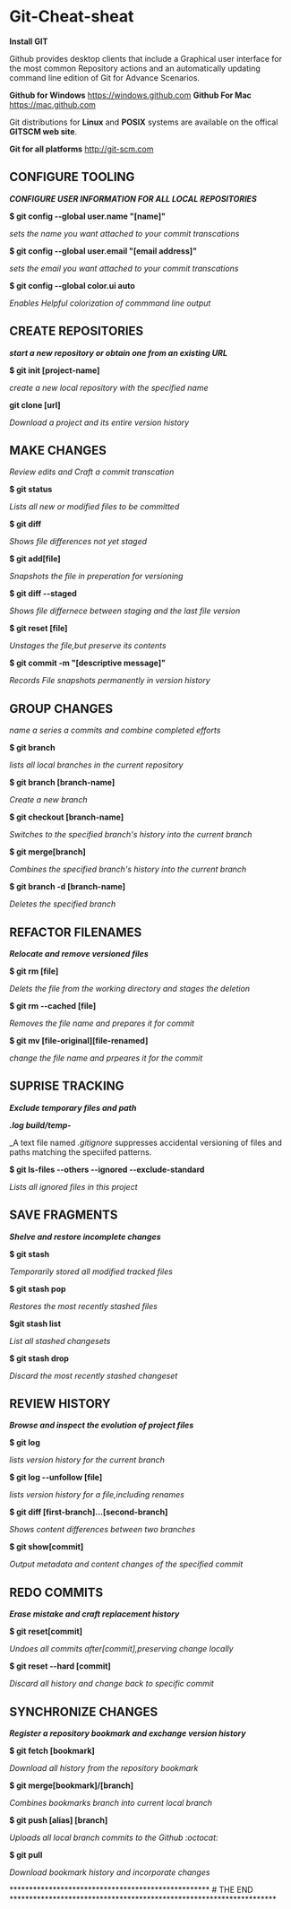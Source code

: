 # Git-Cheat-sheat
**Install GIT**

Github provides desktop clients that include a Graphical user interface for the most common Repository actions and an automatically updating command line edition of Git for Advance Scenarios.

**Github for Windows**
https://windows.github.com 
**Github For Mac**
https://mac.github.com

Git distributions for **Linux** and **POSIX** systems are available on the offical **GITSCM web site**.

**Git for all platforms**
http://git-scm.com

## CONFIGURE TOOLING

**_CONFIGURE USER INFORMATION FOR ALL LOCAL REPOSITORIES_**

**$ git config --global user.name "[name]"**

*sets the name you want attached to your commit transcations*

**$ git config --global user.email "[email address]"**

*sets the email you want attached to your commit transcations*

**$ git config --global color.ui auto**

*Enables Helpful colorization of commmand line output*

## CREATE REPOSITORIES
**_start a new repository or obtain one from an existing URL_**

**$ git init [project-name]**

_create a new local repository with the specified name_

**git clone [url]**

_Download a project and its entire version history_

## MAKE CHANGES

_Review edits and Craft a commit transcation_

**$ git status**

_Lists all new or modified files to be committed_

**$ git diff**

_Shows file differences not yet staged_

**$ git add[file]**

_Snapshots the file in preperation for versioning_

**$ git diff --staged**

_Shows file differnece between staging and the last file version_

**$ git reset [file]**

_Unstages the file,but preserve its contents_

**$ git commit -m "[descriptive message]"**

_Records File snapshots permanently in version history_

## GROUP CHANGES
_name a series a commits and combine completed efforts_

**$ git branch**

_lists all local branches in the current repository_

**$ git branch [branch-name]**

_Create a new branch_

**$ git checkout [branch-name]**

_Switches to the specified branch's history into the current branch_

**$ git merge[branch]**

_Combines the specified branch's history into the current branch_

**$ git branch -d [branch-name]**

_Deletes the specified branch_

## REFACTOR FILENAMES
**_Relocate and remove versioned files_**

**$ git rm [file]**

_Delets the file from the working directory and stages the deletion_

**$ git rm --cached [file]**

_Removes the file name and prepares it for commit_

**$ git mv [file-original][file-renamed]**

_change the file name and prpeares it for the commit_

## SUPRISE TRACKING
**_Exclude temporary files and path_**

**_*.log build/temp-*_**

_A text file named _.gitignore_ suppresses accidental versioning of files and paths matching the speciifed patterns.

**$ git ls-files --others --ignored --exclude-standard**

_Lists all ignored files in this project_

## SAVE FRAGMENTS

**_Shelve and restore incomplete changes_**

**$ git stash**

_Temporarily stored all modified tracked files_

**$ git stash pop**

_Restores the most recently stashed files_

**$git stash list**

_List all stashed changesets_

**$ git stash drop**

_Discard the most recently stashed changeset_

## REVIEW HISTORY
**_Browse and inspect the evolution of project files_**

**$ git log**

_lists version history for the current branch_

**$ git log --unfollow [file]**

_lists version history for a file,including renames_

**$ git diff [first-branch]...[second-branch]**

_Shows content differences between two branches_

**$ git show[commit]**

_Output metadata and content changes of the specified commit_

## REDO COMMITS
**_Erase mistake and craft replacement history_**

**$ git reset[commit]**

_Undoes all commits after[commit],preserving change locally_

**$ git reset --hard [commit]**

_Discard all history and change back to specific commit_

## SYNCHRONIZE CHANGES
**_Register a repository bookmark and exchange version history_**

**$ git fetch [bookmark]**

_Download all history from the repository bookmark_

**$ git merge[bookmark]/[branch]**

_Combines bookmarks branch into current local branch_

**$ git push [alias] [branch]**

_Uploads all local branch commits to the Github :octocat:_

**$ git pull**

_Download bookmark history and incorporate changes_

*************************************************** # THE END ********************************************************************
